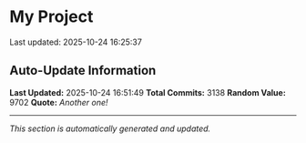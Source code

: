 # My Project


Last updated: 2025-10-24 16:25:37









































































































































































































































































































































































































































































































































































































































































































































































































































































































































































































































































































































































































































































































































































































































































































































































































































































































































































































































































































































































































































































































































































































































































































































































































































































































































































































































































































































































































































































































































































































































































































































































































































































































































































































































































































































































































































































## Auto-Update Information

**Last Updated:** 2025-10-24 16:51:49
**Total Commits:** 3138
**Random Value:** 9702
**Quote:** _Another one!_

---
_This section is automatically generated and updated._
